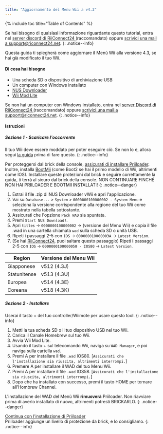 ```yaml
---
title: "Aggiornamento del Menu Wii a v4.3"
---
```


{% include toc title="Table of Contents" %}

Se hai bisogno di qualsiasi informazione riguardante questo tutorial, entra nel [server discord di RiiConnect24 ](https://discord.gg/rc24)(raccomandato) oppure [scrivici una mail a support@riconnect24.net](mailto:support@riiconnect24.net).
{: .notice--info}

Questa guida ti spiegherà come aggiornare il Menù Wii alla versione 4.3, se hai già modificato il tuo Wii.

#### Di cosa hai bisogno

* Una scheda SD o dispositivo di archiviazione USB
* Un computer con Windows installato
* [NUS Downloader](https://github.com/WiiDatabase/nusdownloader/releases/latest)
* [Wii Mod Lite](https://oscwii.org/library/app/WiiModLite)

Se non hai un computer con Windows installato, entra nel [server Discord di RiiConnect24 ](https://discord.gg/rc24)(raccomandato) oppure [scrivici una mail a support@riconnect24.net](mailto:support@riiconnect24.net).
{: .notice--info}

#### Istruzioni

##### Sezione 1 - Scaricare l'occorrente

Il tuo Wii deve essere moddato per poter eseguire ciò. Se non lo è, allora segui [la guida](get-started) prima di fare questo.
{: .notice--info}

Per proteggersi dal brick della console, [assicurati di installare Priiloader](priiloader). Inoltre, installa [BootMii](bootmii) (come Boot2 se hai il primo modello di Wii, altrimenti come IOS). Installare queste protezioni dal brick e seguire correttamente la guida, ti terrà al sicuro dal brick della console. NON CONTINUARE FINCHÉ NON HAI PRIILOADER E BOOTMII INSTALLATI!
{: .notice--danger}

1. Estrai il file .zip di NUS Downloader vWii e apri l'applicazione.
2. Vai su `Database...` > `System` > `0000000100000002 - System Menu` e seleziona la versione corrispondente alla regione del tuo Wii come mostrato nella tabella sottostante.
3. Assicurati che l'opzione `Pack WAD` sia spuntata.
4. Premi `Start NUS Download!`.
5. Apri `titles` -> `0000000100000002` -> (versione del Menu Wii) e copia il file .wad in una cartella chiamata `wad` sulla scheda SD o unità USB.
6. Ripeti i passaggi 2-5 con `IOS` -> `000000010000003A` -> `Latest Version`.
7. (Se hai [RiiConnect24](riiconnect24), puoi saltare questo passaggio) Ripeti i passaggi 2-5 con `IOS` -> `0000000100000050 - IOS80` -> `Latest Version`.

| Region       | Versione del Menu Wii |
| ------------ | --------------------- |
| Giapponese   | v512 (4.3J)           |
| Statunitense | v513 (4.3U)           |
| Europea      | v514 (4.3E)           |
| Coreana      | v518 (4.3K)           |

##### Sezione 2 - Installare

Userai il tasto + del tuo controller/Wiimote per usare questo tool.
{: .notice--info}

1. Metti la tua scheda SD o il tuo dispositivo USB nel tuo WIi.
2. Carica il Canale Homebrew sul tuo Wii.
3. Avvia Wii Mod Lite.
4. Usando il tasto + sul telecomando Wii, naviga su `WAD Manager`, e poi naviga sulla cartella `wad`.
5. Premi A per installare il file `.wad` IOS80. [`Assicurati che l'installazione sia riuscita, altrimenti interrompi.`]
6. Premere A per installare il WAD del tuo Menu Wii.
7. Premi A per installare il file `.wad` IOS58. [`Assicurati che l'installazione sia riuscita, altrimenti interrompi.`]
8. Dopo che ha installato con successo, premi il tasto HOME per tornare all'Hombrew Channel.

L'installazione del WAD del Menù Wii **rimuoverà** Priiloader. Non riavviare prima di averlo installato di nuovo, altrimenti potresti BRICKARLO.
{: .notice--danger}

[Continua con l'installazione di Priiloader](priiloader)<br> Priiloader aggiunge un livello di protezione da brick, e lo consigliamo.
{: .notice--info}
